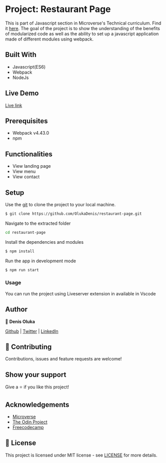 # Project: Restaurant Page

This is part of Javascript section in Microverse's Technical curriculum. Find it [here](https://www.theodinproject.com/courses/javascript/lessons/restaurant-page).
The goal of the project is to show the understanding of the benefits of modularized code as well as the ability to set up a javascript application made of different modules using webpack.



## Built With
- Javascript(ES6)
- Webpack
- NodeJs

## Live Demo
[Live link](https://dennys.netlify.app/)


## Prerequisites
- Webpack v4.43.0
- npm

## Functionalities 
- View landing page
- View menu
- View contact

## Setup

Use the [git](https://git-scm.com/downloads) to clone the project to your local machine.
```sh
$ git clone https://github.com/OlukaDenis/restaurant-page.git
```

Navigate to the extracted folder
```sh 
cd restaurant-page
```

Install the dependencies and modules
```sh
$ npm install
```

Run the app in development mode
```sh
$ npm run start
```


### Usage
You can run the project using Liveserver extension in available in Vscode


## Author

👤 **Denis Oluka**

[Github](https://github.com/OlukaDenis) | [Twitter](https://twitter.com/dennylucaz) | [LinkedIn](https://linkedin.com/in/denis-oluka-)


## 🤝 Contributing

Contributions, issues and feature requests are welcome!

## Show your support

Give a ⭐️ if you like this project!

## Acknowledgements
- [Microverse](https://www.microverse.org/)
- [The Odin Project](https://www.theodinproject.com/)
- [Freecodecamp](http://freecodecamp.org/)

## 📝 License

This project is licensed under MIT license - see [LICENSE](/LICENSE) for more details.

